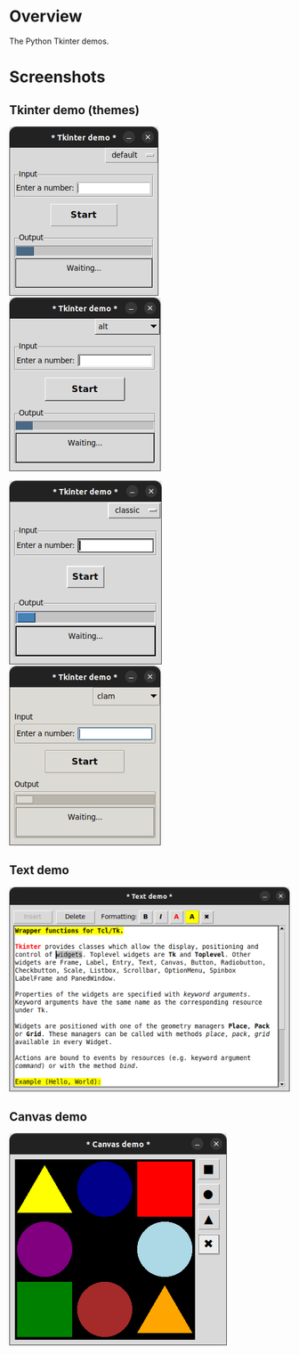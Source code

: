 # Overview
The Python Tkinter demos.

# Screenshots

## Tkinter demo (themes)
![alt](/src/screenshots/tkinter_demo1.png) ![alt](/src/screenshots/tkinter_demo2.png) 

![alt](/src/screenshots/tkinter_demo3.png) ![alt](/src/screenshots/tkinter_demo4.png)

## Text demo
![alt](/src/screenshots/tkinter_text.png)

## Canvas demo
![alt](/src/screenshots/tkinter_canvas.png)
